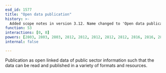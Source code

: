 ```yaml
---
esd_id: 1577
title: "Open data publication"
history: >-
  Added scope notes in version 3.12. Name changed to 'Open data publication' in version 4.00.
function: 53
interactions: [0, 8]
powers: [2803, 2803, 2803, 2812, 2812, 2812, 2812, 2812, 2816, 2816, 2816]
internal: false

---
```


Publication as open linked data of public sector information such that the data can be read and published in a variety of formats and resources.

